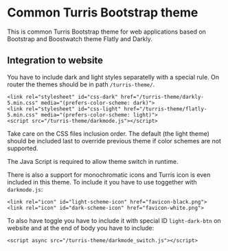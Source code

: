 Common Turris Bootstrap theme
=============================

This is common Turris Bootstrap theme for web applications based on Bootstrap
and Boostwatch theme Flatly and Darkly.


Integration to website
----------------------

You have to include dark and light styles separatelly with a special rule. On
router the themes should be in path `/turris-theme/`.

```
<link rel="stylesheet" id="css-dark" href="/turris-theme/darkly-5.min.css" media="(prefers-color-scheme: dark)">
<link rel="stylesheet" id="css-light" href="/turris-theme/flatly-5.min.css" media="(prefers-color-scheme: light)">
<script src="/turris-theme/darkmode.js"></script>
```

Take care on the CSS files inclusion order. The default (the light theme) should
be included last to override previous theme if color schemes are not supported.

The Java Script is required to allow theme switch in runtime.

There is also a support for monochromatic icons and Turris icon is even included
in this theme. To include it you have to use toggether with `darkmode.js`:

```
<link rel="icon" id="light-scheme-icon" href="favicon-black.png">
<link rel="icon" id="dark-scheme-icon" href="favicon-white.png">
```

To also have toggle you have to include it with special ID `light-dark-btn` on
website and at the end of body you have to include:

```
<script async src="/turris-theme/darkmode_switch.js"></script>
```
